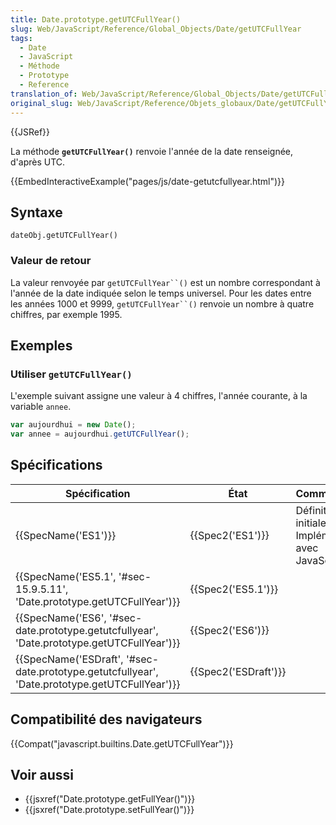 ```yaml
---
title: Date.prototype.getUTCFullYear()
slug: Web/JavaScript/Reference/Global_Objects/Date/getUTCFullYear
tags:
  - Date
  - JavaScript
  - Méthode
  - Prototype
  - Reference
translation_of: Web/JavaScript/Reference/Global_Objects/Date/getUTCFullYear
original_slug: Web/JavaScript/Reference/Objets_globaux/Date/getUTCFullYear
---
```

{{JSRef}}

La méthode **`getUTCFullYear()`** renvoie l'année de la date renseignée, d'après UTC.

{{EmbedInteractiveExample("pages/js/date-getutcfullyear.html")}}

## Syntaxe

    dateObj.getUTCFullYear()

### Valeur de retour

La valeur renvoyée par ` getUTCFullYear``() ` est un nombre correspondant à l'année de la date indiquée selon le temps universel. Pour les dates entre les années 1000 et 9999, ` getUTCFullYear``() ` renvoie un nombre à quatre chiffres, par exemple 1995.

## Exemples

### Utiliser `getUTCFullYear()`

L'exemple suivant assigne une valeur à 4 chiffres, l'année courante, à la variable `annee`.

```js
var aujourdhui = new Date();
var annee = aujourdhui.getUTCFullYear();
```

## Spécifications

| Spécification                                                                                                                | État                         | Commentaires                                          |
| ---------------------------------------------------------------------------------------------------------------------------- | ---------------------------- | ----------------------------------------------------- |
| {{SpecName('ES1')}}                                                                                                     | {{Spec2('ES1')}}         | Définition initiale. Implémentée avec JavaScript 1.3. |
| {{SpecName('ES5.1', '#sec-15.9.5.11', 'Date.prototype.getUTCFullYear')}}                             | {{Spec2('ES5.1')}}     |                                                       |
| {{SpecName('ES6', '#sec-date.prototype.getutcfullyear', 'Date.prototype.getUTCFullYear')}}     | {{Spec2('ES6')}}         |                                                       |
| {{SpecName('ESDraft', '#sec-date.prototype.getutcfullyear', 'Date.prototype.getUTCFullYear')}} | {{Spec2('ESDraft')}} |                                                       |

## Compatibilité des navigateurs

{{Compat("javascript.builtins.Date.getUTCFullYear")}}

## Voir aussi

- {{jsxref("Date.prototype.getFullYear()")}}
- {{jsxref("Date.prototype.setFullYear()")}}

